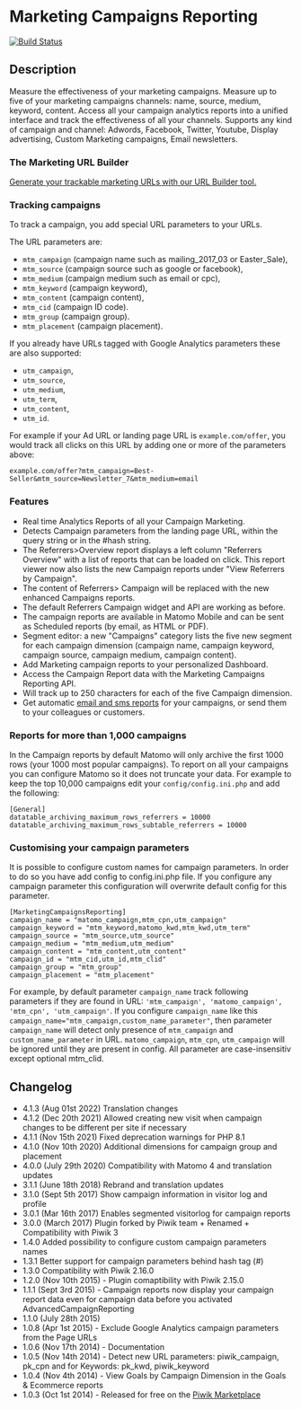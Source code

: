 # Marketing Campaigns Reporting

[![Build Status](https://github.com/matomo-org/plugin-MarketingCampaignsReporting/actions/workflows/matomo-tests.yml/badge.svg?branch=4.x-dev)](https://github.com/matomo-org/plugin-MarketingCampaignsReporting/actions/workflows/matomo-tests.yml)

## Description

Measure the effectiveness of your marketing campaigns. 
Measure up to five of your marketing campaigns channels: name, source, medium, keyword, content. 
Access all your campaign analytics reports into a unified interface and track the effectiveness of all your channels.
Supports any kind of campaign and channel: Adwords, Facebook, Twitter, Youtube, Display advertising, Custom Marketing campaigns, Email newsletters. 

### The Marketing URL Builder

[Generate your trackable marketing URLs with our URL Builder tool.](https://matomo.org/docs/tracking-campaigns-url-builder/)

### Tracking campaigns

To track a campaign, you add special URL parameters to your URLs.

The URL parameters are:

* `mtm_campaign` (campaign name such as mailing_2017_03 or Easter_Sale), 
* `mtm_source` (campaign source such as google or facebook), 
* `mtm_medium` (campaign medium such as email or cpc), 
* `mtm_keyword` (campaign keyword), 
* `mtm_content` (campaign content),
* `mtm_cid` (campaign ID code).
* `mtm_group` (campaign group).
* `mtm_placement` (campaign placement).

If you already have URLs tagged with Google Analytics parameters these are also supported: 

* `utm_campaign`, 
* `utm_source`, 
* `utm_medium`, 
* `utm_term`, 
* `utm_content`,
* `utm_id`.

For example if your Ad URL or landing page URL is `example.com/offer`, you would track all clicks on this URL by 
adding one or more of the parameters above: 
```
example.com/offer?mtm_campaign=Best-Seller&mtm_source=Newsletter_7&mtm_medium=email
```

### Features
 * Real time Analytics Reports of all your Campaign Marketing.
 * Detects Campaign parameters from the landing page URL, within the query string or in the #hash string.
 * The Referrers>Overview report displays a left column "Referrers Overview" with a list of reports that can be loaded on click.
   This report viewer now also lists the new Campaign reports under "View Referrers by Campaign".
 * The content of Referrers> Campaign will be replaced with the new enhanced Campaigns reports.
 * The default Referrers Campaign widget and API are working as before.
 * The campaign reports are available in Matomo Mobile and can be sent as Scheduled reports (by email, as HTML or PDF).
 * Segment editor: a new "Campaigns" category lists the five new segment for each campaign dimension (campaign name, campaign keyword, campaign source, campaign medium, campaign content).
 * Add Marketing campaign reports to your personalized Dashboard.
 * Access the Campaign Report data with the Marketing Campaigns Reporting API.
 * Will track up to 250 characters for each of the five Campaign dimension.
 * Get automatic [email and sms reports](https://matomo.org/docs/email-reports/) for your campaigns, or send them to your colleagues or customers. 

### Reports for more than 1,000 campaigns

In the Campaign reports by default Matomo will only archive the first 1000 rows (your 1000 most popular campaigns). 
To report on all your campaigns you can configure Matomo so it does not truncate your data. 
For example to keep the top 10,000 campaigns edit your `config/config.ini.php` and add the following:

```
[General]
datatable_archiving_maximum_rows_referrers = 10000
datatable_archiving_maximum_rows_subtable_referrers = 10000
```

### Customising your campaign parameters 

It is possible to configure custom names for campaign parameters. In order to do so you have add config to config.ini.php file.
If you configure any campaign parameter this configuration will overwrite default config for this parameter.

```
[MarketingCampaignsReporting]
campaign_name = "matomo_campaign,mtm_cpn,utm_campaign"
campaign_keyword = "mtm_keyword,matomo_kwd,mtm_kwd,utm_term"
campaign_source = "mtm_source,utm_source"
campaign_medium = "mtm_medium,utm_medium"
campaign_content = "mtm_content,utm_content"
campaign_id = "mtm_cid,utm_id,mtm_clid"
campaign_group = "mtm_group"
campaign_placement = "mtm_placement"
```

For example, by default parameter `campaign_name` track following parameters if they are found in URL: `'mtm_campaign', 'matomo_campaign', 'mtm_cpn', 'utm_campaign'`. If you configure `campaign_name` like this `campaign_name="mtm_campaign,custom_name_parameter"`, then parameter `campaign_name` will detect only presence of `mtm_campaign` and `custom_name_parameter` in URL. `matomo_campaign`, `mtm_cpn`, `utm_campaign` will be ignored until they are present in config.
All parameter are case-insensitiv except optional mtm_clid.

## Changelog

* 4.1.3 (Aug 01st 2022) Translation changes
* 4.1.2 (Dec 20th 2021) Allowed creating new visit when campaign changes to be different per site if necessary
* 4.1.1 (Nov 15th 2021) Fixed deprecation warnings for PHP 8.1
* 4.1.0 (Nov 10th 2020) Additional dimensions for campaign group and placement
* 4.0.0 (July 29th 2020) Compatibility with Matomo 4 and translation updates
* 3.1.1 (June 18th 2018) Rebrand and translation updates
* 3.1.0 (Sept 5th 2017) Show campaign information in visitor log and profile
* 3.0.1 (Mar 16th 2017) Enables segmented visitorlog for campaign reports
* 3.0.0 (March 2017) Plugin forked by Piwik team + Renamed + Compatibility with Piwik 3
* 1.4.0 Added possibility to configure custom campaign parameters names
* 1.3.1 Better support for campaign parameters behind hash tag (#)
* 1.3.0 Compatibility with Piwik 2.16.0
* 1.2.0 (Nov 10th 2015) - Plugin comaptibility with Piwik 2.15.0
* 1.1.1 (Sept 3rd 2015) - Campaign reports now display your campaign report data even for campaign data before you activated AdvancedCampaignReporting
* 1.1.0 (July 28th 2015)
* 1.0.8 (Apr 1st 2015) - Exclude Google Analytics campaign parameters from the Page URLs
* 1.0.6 (Nov 17th 2014) - Documentation
* 1.0.5 (Nov 14th 2014) - Detect new URL parameters: piwik_campaign, pk_cpn and for Keywords: pk_kwd, piwik_keyword
* 1.0.4 (Nov 4th 2014) - View Goals by Campaign Dimension in the Goals & Ecommerce reports
* 1.0.3 (Oct 1st 2014) - Released for free on the [Piwik Marketplace](http://plugins.piwik.org/)

